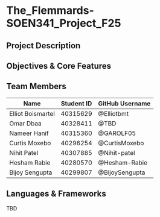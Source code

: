 # The_Flemmards-SOEN341_Project_F25

## Project Description

## Objectives & Core Features

## Team Members
| Name | Student ID | GitHub Username |
|------|------------|-----------------|
| Elliot Boismartel | 40315629 | @Elliotbmt |
| Omar Dbaa | 40328411 | @TBD |
| Nameer Hanif | 40315360 | @GAROLF05 |
| Curtis Moxebo | 40296254 | @CurtisMoxebo |
| Nihit Patel | 40307885 | @Nihit-patel |
| Hesham Rabie | 40280570 | @Hesham-Rabie |
| Bijoy Sengupta | 40299807 | @BijoySengupta |


## Languages & Frameworks
TBD
